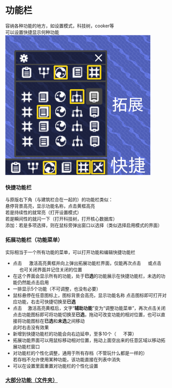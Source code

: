 # 功能栏
容纳各种功能的地方，如设置模式，科技树，cooker等  
可以设置快捷显示何种功能  
![alt text](图/功能栏.png)
### 快捷功能栏
与原版右下角（与建筑栏合在一起的）的功能栏类似：  
悬停背景高亮，显示功能名称，点击黄框高亮  
若是持续性的就常亮（打开设置模式）  
若是瞬间性的就闪一下（打开科技树，打开核心数据库）  
添加：若是多项选择，则在鼠标旁弹出窗口以选择（类似选择启用模式的界面）
### 拓展功能栏（功能菜单）
实际相当于一个所有功能的菜单，可以打开功能和编辑快捷功能栏
- 点击  ![alt text](图/tools.png) 激活高亮黄框并向上弹出拓展功能栏界面，仅能再次点击 ![alt text](图/tools.png) 或点击 ![alt text](图/cancel.png) 也可关闭界面并记住关闭的位置
- 在这个界面会显示所有的功能，处于**已选**的功能展示在快捷功能栏，未选的功能仍然能点击启用
- 一排显示5个功能（不可调整，也没有必要）
- 鼠标悬停在任意图标上，图标背景会高亮，显示功能名称 
点击图标即可打开对应功能，右击可快捷切换至**已选**  
- 点击 ![alt text](图/settings.png) 激活高亮黄框后，文字“**辅助功能**”变为“调整功能菜单”，再次点击关闭  
点击功能图标即可将功能切换至**已选**，拖动可改变功能的相对位置，也可以直接将功能图标在**已选**和**未选**之间移动  
此时右击没有效果   
- 新增到快捷功能栏的功能会向右边延申，至多10个（ ![alt text](图/tools.png) 不算）
- 拓展功能界面可以用鼠标移动相对位置，拖动上面空出来的任意区域以移动拓展功能栏窗口
- 对功能栏的个性化调整，通用于所有存档（不管玩什么都是一样的）  
若存档不允许使用某种功能，该功能直接在列表中消失
- 可以在设置里面重置对功能栏的个性化设置

### [大部分功能（文件夹）](../../辅助功能)
